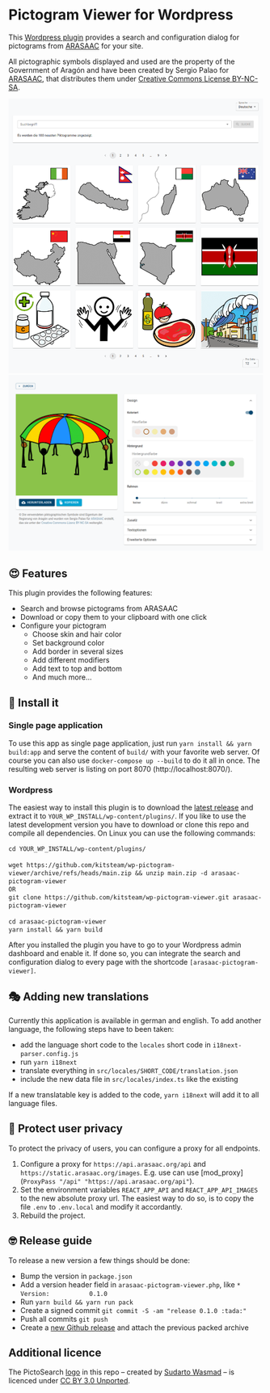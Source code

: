 # Pictogram Viewer for Wordpress

This [Wordpress plugin][WP] provides a search and configuration dialog for
pictograms from [ARASAAC] for your site.

All pictographic symbols displayed and used are the property of the Government
of Aragón and have been created by Sergio Palao for [ARASAAC], that distributes
them under [Creative Commons License BY-NC-SA][CC].

![Screenshot pictogram search](./docs/screenshot-search.png)
![Screenshot pictogram configuration](./docs/screenshot-configuration.png)

## :heart_eyes: Features
This plugin provides the following features:

* Search and browse pictograms from ARASAAC
* Download or copy them to your clipboard with one click
* Configure your pictogram
    * Choose skin and hair color
    * Set background color
    * Add border in several sizes
    * Add different modifiers
    * Add text to top and bottom
    * And much more...

## :rocket: Install it
### Single page application
To use this app as single page application, just run `yarn install && yarn
build:app` and serve the content of `build/` with your favorite web server. Of
course you can also use `docker-compose up --build` to do it all in once. The
resulting web server is listing on port 8070 (http://localhost:8070/).

### Wordpress
The easiest way to install this plugin is to download the [latest release] and
extract it to `YOUR_WP_INSTALL/wp-content/plugins/`. If you like to use the
latest development version you have to download or clone this repo and compile
all dependencies. On Linux you can use the following commands:

```
cd YOUR_WP_INSTALL/wp-content/plugins/

wget https://github.com/kitsteam/wp-pictogram-viewer/archive/refs/heads/main.zip && unzip main.zip -d arasaac-pictogram-viewer
OR
git clone https://github.com/kitsteam/wp-pictogram-viewer.git arasaac-pictogram-viewer

cd arasaac-pictogram-viewer
yarn install && yarn build
```

After you installed the plugin you have to go to your Wordpress admin dashboard
and enable it. If done so, you can integrate the search and configuration dialog
to every page with the shortcode `[arasaac-pictogram-viewer]`.

## :performing_arts: Adding new translations
Currently this application is available in german and english. To add another
language, the following steps have to been taken:

* add the language short code to the `locales` short code in `i18next-parser.config.js`
* run `yarn i18next`
* translate everything in `src/locales/SHORT_CODE/translation.json`
* include the new data file in `src/locales/index.ts` like the existing

If a new translatable key is added to the code, `yarn i18next` will add it to all
language files.

## :train2: Protect user privacy
To protect the privacy of users, you can configure a proxy for all endpoints.

1. Configure a proxy for `https://api.arasaac.org/api` and
   `https://static.arasaac.org/images`. E.g. use can use [mod_proxy] (`ProxyPass
   "/api" "https://api.arasaac.org/api"`).
2. Set the environment variables `REACT_APP_API` and `REACT_APP_API_IMAGES` to
   the new absolute proxy url. The easiest way to do so, is to copy the file
   `.env` to `.env.local` and modify it accordantly.
3. Rebuild the project.

## :nerd_face: Release guide
To release a new version a few things should be done:

* Bump the version in `package.json`
* Add a version header field in `arasaac-pictogram-viewer.php`, like `* Version:           0.1.0`
* Run `yarn build && yarn run pack`
* Create a signed commit `git commit -S -am "release 0.1.0 :tada:"`
* Push all commits `git push`
* Create a [new Github release](https://github.com/kitsteam/wp-pictogram-viewer/releases/new) and attach the previous packed archive

## Additional licence

The PictoSearch [logo](https://thenounproject.com/icon/find-4161316/) in this
repo – created by [Sudarto Wasmad](https://thenounproject.com/sudartowasmad/)
– is licenced under [CC BY 3.0 Unported][CC-BY-3].

[WP]: https://wordpress.org
[ARASAAC]: http://www.arasaac.org
[CC]: https://creativecommons.org/licenses/by-nc-sa/4.0/deed.undefined
[CC-BY-3]: https://creativecommons.org/licenses/by/3.0/
[latest release]: https://github.com/kitsteam/wp-pictogram-viewer/releases
